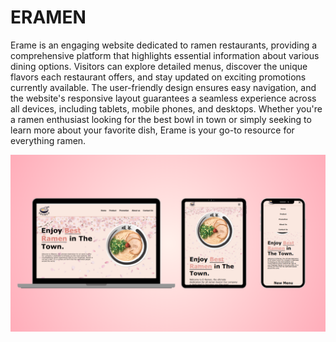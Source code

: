 # ERAMEN
Erame is an engaging website dedicated to ramen restaurants, providing a comprehensive platform that highlights essential information about various dining options. Visitors can explore detailed menus, discover the unique flavors each restaurant offers, and stay updated on exciting promotions currently available. The user-friendly design ensures easy navigation, and the website's responsive layout guarantees a seamless experience across all devices, including tablets, mobile phones, and desktops. Whether you're a ramen enthusiast looking for the best bowl in town or simply seeking to learn more about your favorite dish, Erame is your go-to resource for everything ramen.



![alt text](gambar/eramen.png?raw=true)
